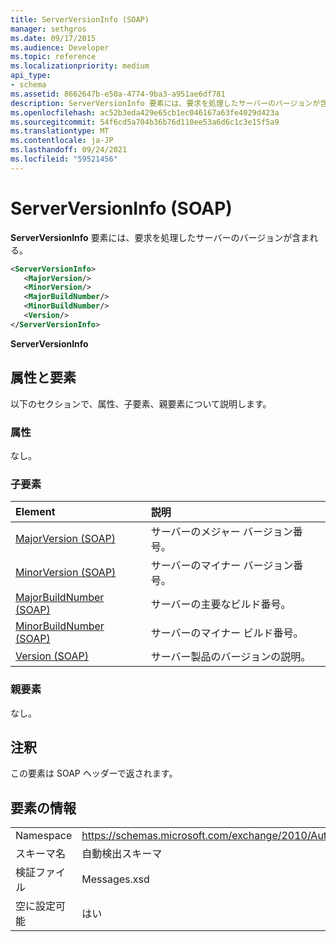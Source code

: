 ```yaml
---
title: ServerVersionInfo (SOAP)
manager: sethgros
ms.date: 09/17/2015
ms.audience: Developer
ms.topic: reference
ms.localizationpriority: medium
api_type:
- schema
ms.assetid: 8662647b-e50a-4774-9ba3-a951ae6df781
description: ServerVersionInfo 要素には、要求を処理したサーバーのバージョンが含まれる。
ms.openlocfilehash: ac52b3eda429e65cb1ec046167a63fe4029d423a
ms.sourcegitcommit: 54f6cd5a704b36b76d110ee53a6d6c1c3e15f5a9
ms.translationtype: MT
ms.contentlocale: ja-JP
ms.lasthandoff: 09/24/2021
ms.locfileid: "59521456"
---
```

# <a name="serverversioninfo-soap"></a>ServerVersionInfo (SOAP)

**ServerVersionInfo** 要素には、要求を処理したサーバーのバージョンが含まれる。 
  
```XML
<ServerVersionInfo>
   <MajorVersion/>
   <MinorVersion/>
   <MajorBuildNumber/>
   <MinorBuildNumber/>
   <Version/>
</ServerVersionInfo>
```

 **ServerVersionInfo**
## <a name="attributes-and-elements"></a>属性と要素

以下のセクションで、属性、子要素、親要素について説明します。
  
### <a name="attributes"></a>属性

なし。
  
### <a name="child-elements"></a>子要素

|**Element**|**説明**|
|:-----|:-----|
|[MajorVersion (SOAP)](majorversion-soap.md) <br/> |サーバーのメジャー バージョン番号。  <br/> |
|[MinorVersion (SOAP)](minorversion-soap.md) <br/> |サーバーのマイナー バージョン番号。  <br/> |
|[MajorBuildNumber (SOAP)](majorbuildnumber-soap.md) <br/> |サーバーの主要なビルド番号。  <br/> |
|[MinorBuildNumber (SOAP)](minorbuildnumber-soap.md) <br/> |サーバーのマイナー ビルド番号。  <br/> |
|[Version (SOAP)](version-soap.md) <br/> |サーバー製品のバージョンの説明。  <br/> |
   
### <a name="parent-elements"></a>親要素

なし。
  
## <a name="remarks"></a>注釈

この要素は SOAP ヘッダーで返されます。
  
## <a name="element-information"></a>要素の情報

|||
|:-----|:-----|
|Namespace  <br/> |https://schemas.microsoft.com/exchange/2010/Autodiscover  <br/> |
|スキーマ名  <br/> |自動検出スキーマ  <br/> |
|検証ファイル  <br/> |Messages.xsd  <br/> |
|空に設定可能  <br/> |はい  <br/> |
   

